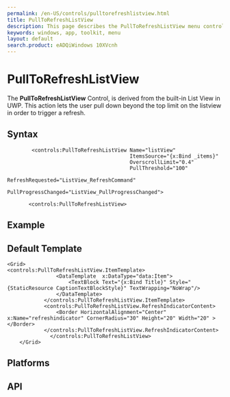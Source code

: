 ```yaml
---
permalink: /en-US/controls/pulltorefreshlistview.html
title: PullToRefreshListView
description: This page describes the PullToRefreshListView menu control
keywords: windows, app, toolkit, menu
layout: default
search.product: eADQiWindows 10XVcnh
---
```


# PullToRefreshListView
The **PullToRefreshListView** Control, is derived from the built-in List View in UWP. This action lets the user pull down beyond the top limit on the listview in order to trigger a refresh. 

## Syntax
```xaml
        <controls:PullToRefreshListView Name="listView"
                                        ItemsSource="{x:Bind _items}"
                                        OverscrollLimit="0.4"
                                        PullThreshold="100"
                                        RefreshRequested="ListView_RefreshCommand"
                                        PullProgressChanged="ListView_PullProgressChanged">
                                        
       <controls:PullToRefreshListView>
```

## Example


## Default Template
```xaml
<Grid>
<controls:PullToRefreshListView.ItemTemplate>
                <DataTemplate  x:DataType="data:Item">
                    <TextBlock Text="{x:Bind Title}" Style="{StaticResource CaptionTextBlockStyle}" TextWrapping="NoWrap"/>
                </DataTemplate>
            </controls:PullToRefreshListView.ItemTemplate>
            <controls:PullToRefreshListView.RefreshIndicatorContent>
                <Border HorizontalAlignment="Center" x:Name="refreshindicator" CornerRadius="30" Height="20" Width="20" ></Border>
            </controls:PullToRefreshListView.RefreshIndicatorContent>
              </controls:PullToRefreshListView>
    </Grid>
```

## Platforms

## API 

